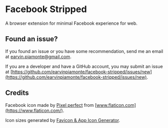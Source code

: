 # Facebook Stripped

A browser extension for minimal Facebook experience for web.

## Found an issue?

If you found an issue or you have some recommendation, send me an email at [earvin.piamonte@gmail.com](mailto:earvin.piamonte@gmail.com).

If you are a developer and have a GitHub account, you may submit an issue at [https://github.com/earvinpiamonte/facebook-stripped/issues/new](https://github.com/earvinpiamonte/facebook-stripped/issues/new).

## Credits

Facebook icon made by [Pixel perfect](https://www.flaticon.com/authors/pixel-perfect) from [www.flaticon.com](https://www.flaticon.com/).

Icon sizes generated by [Favicon & App Icon Generator](https://www.favicon-generator.org/).
